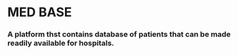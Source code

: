 # MED BASE
### A platform thst contains database of patients that can be made readily available for hospitals.

